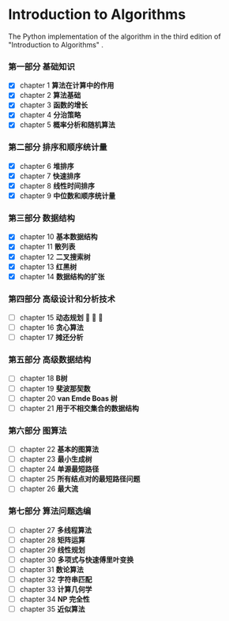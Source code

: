 # Introduction to Algorithms

The Python implementation of the algorithm in the third edition of "Introduction to Algorithms" .

### 第一部分 基础知识
- [x] chapter 1 **算法在计算中的作用**
- [x] chapter 2 **算法基础**
- [x] chapter 3 **函数的增长**
- [x] chapter 4 **分治策略**
- [x] chapter 5 **概率分析和随机算法**
### 第二部分 排序和顺序统计量
- [x] chapter 6 **堆排序**
- [x] chapter 7 **快速排序**
- [x] chapter 8 **线性时间排序**
- [x] chapter 9 **中位数和顺序统计量**
### 第三部分 数据结构
- [x] chapter 10 **基本数据结构**
- [x] chapter 11 **散列表**
- [x] chapter 12 **二叉搜索树**
- [x] chapter 13 **红黑树**
- [x] chapter 14 **数据结构的扩张**
### 第四部分 高级设计和分析技术
- [ ] chapter 15 **动态规划** :bicyclist: :bicyclist: :bicyclist:
- [ ] chapter 16 **贪心算法**
- [ ] chapter 17 **摊还分析**
### 第五部分 高级数据结构
- [ ] chapter 18 **B树**
- [ ] chapter 19 **斐波那契数**
- [ ] chapter 20 **van Emde Boas 树**
- [ ] chapter 21 **用于不相交集合的数据结构**
### 第六部分 图算法
- [ ] chapter 22 **基本的图算法**
- [ ] chapter 23 **最小生成树**
- [ ] chapter 24 **单源最短路径**
- [ ] chapter 25 **所有结点对的最短路径问题**
- [ ] chapter 26 **最大流**
### 第七部分 算法问题选编
- [ ] chapter 27 **多线程算法**
- [ ] chapter 28 **矩阵运算**
- [ ] chapter 29 **线性规划**
- [ ] chapter 30 **多项式与快速傅里叶变换**
- [ ] chapter 31 **数论算法**
- [ ] chapter 32 **字符串匹配**
- [ ] chapter 33 **计算几何学**
- [ ] chapter 34 **NP 完全性**
- [ ] chapter 35 **近似算法**
